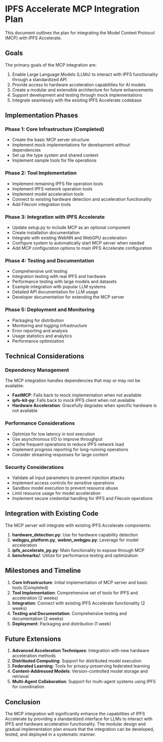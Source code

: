 # IPFS Accelerate MCP Integration Plan

This document outlines the plan for integrating the Model Context Protocol (MCP) with IPFS Accelerate.

## Goals

The primary goals of the MCP integration are:

1. Enable Large Language Models (LLMs) to interact with IPFS functionality through a standardized API
2. Provide access to hardware acceleration capabilities for AI models
3. Create a modular and extensible architecture for future enhancements
4. Support development and testing through mock implementations
5. Integrate seamlessly with the existing IPFS Accelerate codebase

## Implementation Phases

### Phase 1: Core Infrastructure (Completed)

- Create the basic MCP server structure
- Implement mock implementations for development without dependencies
- Set up the type system and shared context
- Implement sample tools for file operations

### Phase 2: Tool Implementation

- Implement remaining IPFS file operation tools
- Implement IPFS network operation tools
- Implement model acceleration tools
- Connect to existing hardware detection and acceleration functionality
- Add Filecoin integration tools

### Phase 3: Integration with IPFS Accelerate

- Update setup.py to include MCP as an optional component
- Create installation documentation
- Integrate with existing WebNN and WebGPU acceleration
- Configure system to automatically start MCP server when needed
- Add MCP configuration options to main IPFS Accelerate configuration

### Phase 4: Testing and Documentation

- Comprehensive unit testing
- Integration testing with real IPFS and hardware
- Performance testing with large models and datasets
- Example integration with popular LLM systems
- Detailed API documentation for LLM usage
- Developer documentation for extending the MCP server

### Phase 5: Deployment and Monitoring

- Packaging for distribution
- Monitoring and logging infrastructure
- Error reporting and analysis
- Usage statistics and analytics
- Performance optimization

## Technical Considerations

### Dependency Management

The MCP integration handles dependencies that may or may not be available:

- **FastMCP**: Falls back to mock implementation when not available
- **ipfs-kit-py**: Falls back to mock IPFS client when not available
- **Hardware Acceleration**: Gracefully degrades when specific hardware is not available

### Performance Considerations

- Optimize for low latency in tool execution
- Use asynchronous I/O to improve throughput
- Cache frequent operations to reduce IPFS network load
- Implement progress reporting for long-running operations
- Consider streaming responses for large content

### Security Considerations

- Validate all input parameters to prevent injection attacks
- Implement access controls for sensitive operations
- Sandbox model execution to prevent resource abuse
- Limit resource usage for model acceleration
- Implement secure credential handling for IPFS and Filecoin operations

## Integration with Existing Code

The MCP server will integrate with existing IPFS Accelerate components:

1. **hardware_detection.py**: Use for hardware capability detection
2. **webgpu_platform.py**, **webnn_webgpu.py**: Leverage for model acceleration
3. **ipfs_accelerate_py.py**: Main functionality to expose through MCP
4. **benchmarks/**: Utilize for performance testing and optimization

## Milestones and Timeline

1. **Core Infrastructure**: Initial implementation of MCP server and basic tools (Completed)
2. **Tool Implementation**: Comprehensive set of tools for IPFS and acceleration (2 weeks)
3. **Integration**: Connect with existing IPFS Accelerate functionality (2 weeks)
4. **Testing and Documentation**: Comprehensive testing and documentation (2 weeks)
5. **Deployment**: Packaging and distribution (1 week)

## Future Extensions

1. **Advanced Acceleration Techniques**: Integration with new hardware acceleration methods
2. **Distributed Computing**: Support for distributed model execution
3. **Federated Learning**: Tools for privacy-preserving federated learning
4. **Content-Addressed Models**: Version-controlled model storage and retrieval
5. **Multi-Agent Collaboration**: Support for multi-agent systems using IPFS for coordination

## Conclusion

The MCP integration will significantly enhance the capabilities of IPFS Accelerate by providing a standardized interface for LLMs to interact with IPFS and hardware acceleration functionality. The modular design and gradual implementation plan ensure that the integration can be developed, tested, and deployed in a systematic manner.
